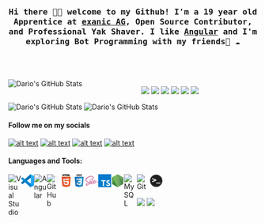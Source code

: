 <br>
<br>
<br>
<h3 align="center"><samp> Hi there 👋🏾  welcome to my Github! I'm a 19 year old Apprentice at <a href="https://www.exanic.ch/de/home/">exanic AG</a>, Open Source Contributor, and Professional Yak Shaver. I like <a href="https://angular.io/guide/what-is-angular">Angular</a> and I'm exploring Bot Programming with my friends🐍 ☁️</samp></h3>
<br>
<br>
<br>
<img align="left" alt="Dario's GitHub Stats" src="https://github-readme-stats-three-chi.vercel.app/api?username=dar1ooo&count_private=true&show_icons=true&theme=gotham" />

<p align="center">
  <img src="https://media3.giphy.com/media/ln7z2eWriiQAllfVcn/200w.webp" width="100">
  <img src="https://i.giphy.com/media/LMt9638dO8dftAjtco/200.webp" width="100">
  <img src="https://i.giphy.com/media/eNAsjO55tPbgaor7ma/200w.webp" width="100">
  <img src="https://i.giphy.com/media/VgGthkhUvGgOit7Y9i/200.webp" width="100">
  <img src="https://i.giphy.com/media/KzJkzjggfGN5Py6nkT/200.webp" width="100">
  <img src="https://i.giphy.com/media/IdyAQJVN2kVPNUrojM/200.webp" width="100">
  <br>
</p>
<img alt="Dario's GitHub Stats" src="https://github-readme-stats-three-chi.vercel.app/api/top-langs?username=dar1ooo&layout=compact&langs_count=10&theme=gotham" />
<img alt="Dario's GitHub Stats" src="https://github-readme-stats-three-chi.vercel.app/api/wakatime?username=dar1ooo&layout=compact&theme=gotham" />

#### Follow me on my socials
[![alt text][1.1]][1]
[![alt text][2.1]][2]
[![alt text][3.1]][3]
[![alt text][4.1]][4]

[1.1]: https://imgur.com/NScDJQ9.png (spotify)
[2.1]: https://imgur.com/hyEQE9Z.png (twitter)
[3.1]: https://imgur.com/Owli0mR.png (instagram)
[4.1]: https://imgur.com/lMbWZfR.png (snapchat)

[1]: https://open.spotify.com/user/darioschaffner7
[2]: https://twitter.com/dar1oooo
[3]: https://instagram.com/dar1ooo
[4]: https://www.snapchat.com/add/dumboy1

#### Languages and Tools:

<img align="left" alt="Visual Studio" width="26px" src="https://imgur.com/DKljSQ3.png" />
<img align="left" alt="Visual Studio Code" width="26px" src="https://raw.githubusercontent.com/github/explore/80688e429a7d4ef2fca1e82350fe8e3517d3494d/topics/visual-studio-code/visual-studio-code.png" />
<img align="left" alt="Angular" width="26px" src="https://imgur.com/52AVF4b.png" />
<img align="left" alt="GitHub" width="26px" src="https://imgur.com/nHF0reC.png" />
<img align="left" alt="HTML5" width="26px" src="https://raw.githubusercontent.com/github/explore/80688e429a7d4ef2fca1e82350fe8e3517d3494d/topics/html/html.png" />
<img align="left" alt="CSS3" width="26px" src="https://raw.githubusercontent.com/github/explore/80688e429a7d4ef2fca1e82350fe8e3517d3494d/topics/css/css.png" />
<img align="left" alt="Sass" width="26px" src="https://raw.githubusercontent.com/github/explore/80688e429a7d4ef2fca1e82350fe8e3517d3494d/topics/sass/sass.png" />
<img align="left" alt="Typescript" width="26px" src="https://raw.githubusercontent.com/github/explore/80688e429a7d4ef2fca1e82350fe8e3517d3494d/topics/typescript/typescript.png" />
<img align="left" alt="Node.js" width="26px" src="https://raw.githubusercontent.com/github/explore/80688e429a7d4ef2fca1e82350fe8e3517d3494d/topics/nodejs/nodejs.png" />
<img align="left" alt="MySQL" width="26px" src="https://imgur.com/Pr6nU2r.png" />
<img align="left" alt="Git" width="26px" src="https://imgur.com/CmhlKk3.png" />
<img align="left" alt="Terminal" width="26px" src="https://raw.githubusercontent.com/github/explore/80688e429a7d4ef2fca1e82350fe8e3517d3494d/topics/terminal/terminal.png" />
<br>
<br>

<img src="https://img.shields.io/badge/code%20quality-A%20for%20effort-success?style=for-the-badge&logo=appveyor" />  <img src="https://badges.pufler.dev/visits/dar1ooo/dar1ooo?style=for-the-badge&logo=appveyor" />
